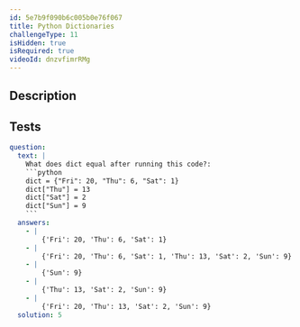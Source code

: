```yaml
---
id: 5e7b9f090b6c005b0e76f067
title: Python Dictionaries
challengeType: 11
isHidden: true
isRequired: true
videoId: dnzvfimrRMg
---
```


## Description
<section id='description'>

</section>

## Tests
<section id='tests'>

```yml
question:
  text: |
    What does dict equal after running this code?:
    ```python
    dict = {"Fri": 20, "Thu": 6, "Sat": 1}
    dict["Thu"] = 13
    dict["Sat"] = 2
    dict["Sun"] = 9
    ```
  answers:
    - |
        {'Fri': 20, 'Thu': 6, 'Sat': 1}
    - |
        {'Fri': 20, 'Thu': 6, 'Sat': 1, 'Thu': 13, 'Sat': 2, 'Sun': 9}
    - |
        {'Sun': 9}
    - |
        {'Thu': 13, 'Sat': 2, 'Sun': 9}
    - |
        {'Fri': 20, 'Thu': 13, 'Sat': 2, 'Sun': 9}
  solution: 5
```

</section>
